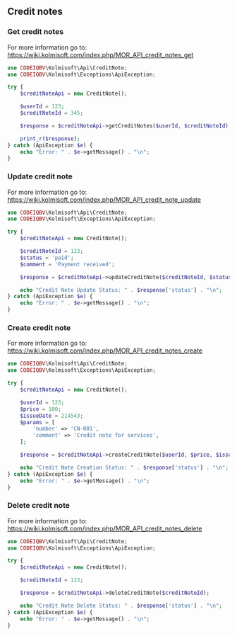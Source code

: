 ## Credit notes

### Get credit notes
For more information go to: https://wiki.kolmisoft.com/index.php/MOR_API_credit_notes_get
```php
use CODEIQBV\Kolmisoft\Api\CreditNote;
use CODEIQBV\Kolmisoft\Exceptions\ApiException;

try {
    $creditNoteApi = new CreditNote();

    $userId = 123;
    $creditNoteId = 345;

    $response = $creditNoteApi->getCreditNotes($userId, $creditNoteId);

    print_r($response);
} catch (ApiException $e) {
    echo "Error: " . $e->getMessage() . "\n";
}
```

### Update credit note
For more information go to: https://wiki.kolmisoft.com/index.php/MOR_API_credit_note_update
```php
use CODEIQBV\Kolmisoft\Api\CreditNote;
use CODEIQBV\Kolmisoft\Exceptions\ApiException;

try {
    $creditNoteApi = new CreditNote();

    $creditNoteId = 123;
    $status = 'paid';
    $comment = 'Payment received';

    $response = $creditNoteApi->updateCreditNote($creditNoteId, $status, $comment);

    echo "Credit Note Update Status: " . $response['status'] . "\n";
} catch (ApiException $e) {
    echo "Error: " . $e->getMessage() . "\n";
}
```

### Create credit note
For more information go to: https://wiki.kolmisoft.com/index.php/MOR_API_credit_notes_create
```php
use CODEIQBV\Kolmisoft\Api\CreditNote;
use CODEIQBV\Kolmisoft\Exceptions\ApiException;

try {
    $creditNoteApi = new CreditNote();

    $userId = 123;
    $price = 100;
    $issueDate = 214543;
    $params = [
        'number' => 'CN-001',
        'comment' => 'Credit note for services',
    ];

    $response = $creditNoteApi->createCreditNote($userId, $price, $issueDate, $params);

    echo "Credit Note Creation Status: " . $response['status'] . "\n";
} catch (ApiException $e) {
    echo "Error: " . $e->getMessage() . "\n";
}
```

### Delete credit note
For more information go to: https://wiki.kolmisoft.com/index.php/MOR_API_credit_notes_delete
```php
use CODEIQBV\Kolmisoft\Api\CreditNote;
use CODEIQBV\Kolmisoft\Exceptions\ApiException;

try {
    $creditNoteApi = new CreditNote();

    $creditNoteId = 123;

    $response = $creditNoteApi->deleteCreditNote($creditNoteId);

    echo "Credit Note Delete Status: " . $response['status'] . "\n";
} catch (ApiException $e) {
    echo "Error: " . $e->getMessage() . "\n";
}
```
